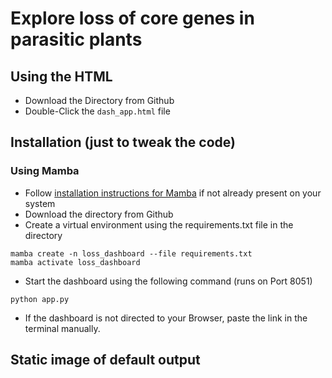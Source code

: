 # Explore loss of core genes in parasitic plants

## Using the HTML

* Download the Directory from Github
* Double-Click the `dash_app.html` file


## Installation (just to tweak the code)

### Using Mamba

* Follow [installation instructions for Mamba](https://github.com/conda-forge/miniforge?tab=readme-ov-file#install) if not already present on your system
* Download the directory from Github
* Create a virtual environment using the requirements.txt file in the directory

```
mamba create -n loss_dashboard --file requirements.txt
mamba activate loss_dashboard
```

* Start the dashboard using the following command (runs on Port 8051)
```
python app.py
```
* If the dashboard is not directed to your Browser, paste the link in the terminal manually.


## Static image of default output
